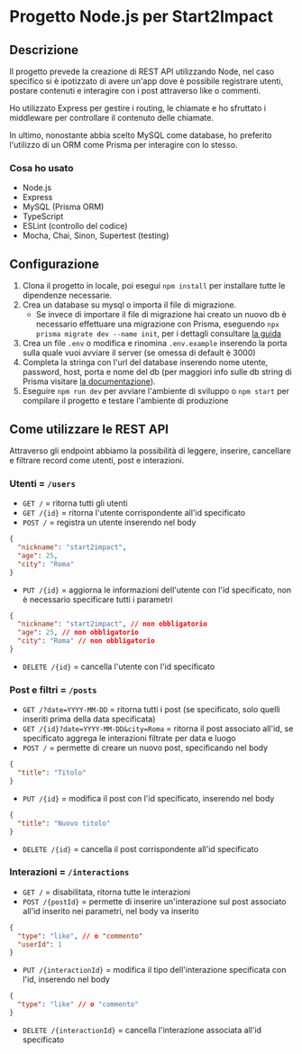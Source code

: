 # Progetto Node.js per Start2Impact

## Descrizione

Il progetto prevede la creazione di REST API utilizzando Node, nel caso specifico si è ipotizzato di avere un'app dove è possibile registrare utenti, postare contenuti e interagire con i post attraverso like o commenti.

Ho utilizzato Express per gestire i routing, le chiamate e ho sfruttato i middleware per controllare il contenuto delle chiamate.

In ultimo, nonostante abbia scelto MySQL come database, ho preferito l'utilizzo di un ORM come Prisma per interagire con lo stesso.

### Cosa ho usato

- Node.js
- Express
- MySQL (Prisma ORM)
- TypeScript
- ESLint (controllo del codice)
- Mocha, Chai, Sinon, Supertest (testing)

## Configurazione

1. Clona il progetto in locale, poi esegui `npm install` per installare tutte le dipendenze necessarie.
2. Crea un database su mysql o importa il file di migrazione.
   - Se invece di importare il file di migrazione hai creato un nuovo db è necessario effettuare una migrazione con Prisma, eseguendo `npx prisma migrate dev --name init`, per i dettagli consultare [la guida](https://www.prisma.io/docs/getting-started/setup-prisma/start-from-scratch/relational-databases/using-prisma-migrate-node-mysql)
3. Crea un file `.env` o modifica e rinomina `.env.example` inserendo la porta sulla quale vuoi avviare il server (se omessa di default è 3000)
4. Completa la stringa con l'url del database inserendo nome utente, password, host, porta e nome del db (per maggiori info sulle db string di Prisma visitare [la documentazione](https://pris.ly/d/connection-strings)).
5. Eseguire `npm run dev` per avviare l'ambiente di sviluppo o `npm start` per compilare il progetto e testare l'ambiente di produzione

## Come utilizzare le REST API

Attraverso gli endpoint abbiamo la possibilità di leggere, inserire, cancellare e filtrare record come utenti, post e interazioni.

### Utenti = `/users`

- `GET /` = ritorna tutti gli utenti
- `GET /{id}` = ritorna l'utente corrispondente all'id specificato
- `POST /` = registra un utente inserendo nel body

```json
{
  "nickname": "start2impact",
  "age": 25,
  "city": "Roma"
}
```

- `PUT /{id}` = aggiorna le informazioni dell'utente con l'id specificato, non è necessario specificare tutti i parametri

```json
{
  "nickname": "start2impact", // non obbligatorio
  "age": 25, // non obbligatorio
  "city": "Roma" // non obbligatorio
}
```

- `DELETE /{id}` = cancella l'utente con l'id specificato

### Post e filtri = `/posts`

- `GET /?date=YYYY-MM-DD` = ritorna tutti i post (se specificato, solo quelli inseriti prima della data specificata)
- `GET /{id}?date=YYYY-MM-DD&city=Roma` = ritorna il post associato all'id, se specificato aggrega le interazioni filtrate per data e luogo
- `POST /` = permette di creare un nuovo post, specificando nel body

```json
{
  "title": "Titolo"
}
```

- `PUT /{id}` = modifica il post con l'id specificato, inserendo nel body

```json
{
  "title": "Nuovo titolo"
}
```

- `DELETE /{id}` = cancella il post corrispondente all'id specificato

### Interazioni = `/interactions`

- `GET /` = disabilitata, ritorna tutte le interazioni
- `POST /{postId}` = permette di inserire un'interazione sul post associato all'id inserito nei parametri, nel body va inserito

```json
{
  "type": "like", // o "commento"
  "userId": 1
}
```

- `PUT /{interactionId}` = modifica il tipo dell'interazione specificata con l'id, inserendo nel body

```json
{
  "type": "like" // o "commento"
}
```

- `DELETE /{interactionId}` = cancella l'interazione associata all'id specificato
